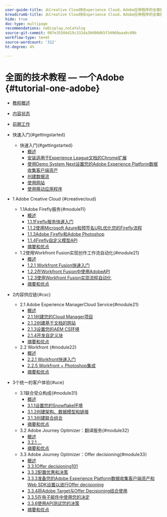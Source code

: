```yaml
---
user-guide-title: 从Creative Cloud到Experience Cloud，Adobe应用程序的全面技术教程
breadcrumb-title: 从Creative Cloud到Experience Cloud，Adobe应用程序的全面技术教程
hide: true
doc-type: multipage
recommendations: noDisplay,noCatalog
source-git-commit: 007e35504d19c332da39d90d65f34960aaa9c09b
workflow-type: tm+mt
source-wordcount: '312'
ht-degree: 4%

---
```



# 全面的技术教程 — 一个Adobe {#tutorial-one-adobe}

+ [教程概述](/help/tutorial-one-adobe/overview.md)
+ [内容状态](/help/tutorial-one-adobe/status.md)
+ [前期工作](/help/tutorial-one-adobe/prework.md)

+ 快速入门{#gettingstarted}
   + 快速入门{#gettingstarted}
      + [概述](/help/tutorial-one-adobe/modules/getting-started/gettingstarted/getting-started.md)
      + [安装适用于Experience League文档的Chrome扩展](/help/tutorial-one-adobe/modules/getting-started/gettingstarted/ex1.md)
      + [使用Demo System Next设置您的Adobe Experience Platform数据收集客户端资产](/help/tutorial-one-adobe/modules/getting-started/gettingstarted/ex2.md)
      + [创建数据流](/help/tutorial-one-adobe/modules/getting-started/gettingstarted/ex3.md)
      + [使用网站](/help/tutorial-one-adobe/modules/getting-started/gettingstarted/ex4.md)
      + [使用移动应用程序](/help/tutorial-one-adobe/modules/getting-started/gettingstarted/ex5.md)

+ 1 Adobe Creative Cloud {#creativecloud}
   + 1.1Adobe Firefly服务{#module11}
      + [概述](/help/tutorial-one-adobe/modules/creative-cloud/module1.1/firefly-services.md)
      + [1.1.1Firefly服务快速入门](/help/tutorial-one-adobe/modules/creative-cloud/module1.1/ex1.md)
      + [1.1.2使用Microsoft Azure和预签名URL优化您的Firefly流程](/help/tutorial-one-adobe/modules/creative-cloud/module1.1/ex2.md)
      + [1.1.3Adobe Firefly和Adobe Photoshop](/help/tutorial-one-adobe/modules/creative-cloud/module1.1/ex3.md)
      + [1.1.4Firefly自定义模型API](/help/tutorial-one-adobe/modules/creative-cloud/module1.1/ex4.md)
      + [摘要和优点](/help/tutorial-one-adobe/modules/creative-cloud/module1.1/summary.md)
   + 1.2使用Workfront Fusion实现创作工作流自动化{#module21}
      + [概述](/help/tutorial-one-adobe/modules/creative-cloud/module1.2/automation.md)
      + [1.2.1 Workfront Fusion快速入门](/help/tutorial-one-adobe/modules/creative-cloud/module1.2/ex1.md)
      + [1.2.2在Workfront Fusion中使用AdobeAPI](/help/tutorial-one-adobe/modules/creative-cloud/module1.2/ex2.md)
      + [1.2.3使用Workfront Fusion实现流程自动化](/help/tutorial-one-adobe/modules/creative-cloud/module1.2/ex3.md)
      + [摘要和优点](/help/tutorial-one-adobe/modules/creative-cloud/module1.2/summary.md)

+ 2内容供应链{#csc}
   + 2.1 Adobe Experience ManagerCloud Service{#module21}
      + [概述](/help/tutorial-one-adobe/modules/csc/module2.1/aemcs.md)
      + [2.1.1创建您的Cloud Manager项目](/help/tutorial-one-adobe/modules/csc/module2.1/ex1.md)
      + [2.1.2创建基于文档的网站](/help/tutorial-one-adobe/modules/csc/module2.1/ex2.md)
      + [2.1.3设置您的AEM CS环境](/help/tutorial-one-adobe/modules/csc/module2.1/ex3.md)
      + [2.1.4开发自定义块](/help/tutorial-one-adobe/modules/csc/module2.1/ex4.md)
      + [摘要和优点](/help/tutorial-one-adobe/modules/csc/module2.1/summary.md)
   + 2.2 Workfront {#module22}
      + [概述](/help/tutorial-one-adobe/modules/csc/module2.2/workfront.md)
      + [2.2.1 Workfront快速入门](/help/tutorial-one-adobe/modules/csc/module2.2/ex1.md)
      + [2.2.5 Workfront + Photoshop集成](/help/tutorial-one-adobe/modules/csc/module2.2/ex5.md)
      + [摘要和优点](/help/tutorial-one-adobe/modules/csc/module2.2/summary.md)

+ 3个统一的客户体验{#uce}
   + 3.1联合受众构成{#module31}
      + [概述](/help/tutorial-one-adobe/modules/uce/module3.1/fac.md)
      + [3.1.1设置您的Snowflake环境](/help/tutorial-one-adobe/modules/uce/module3.1/ex1.md)
      + [3.1.2创建架构、数据模型和链接](/help/tutorial-one-adobe/modules/uce/module3.1/ex2.md)
      + [3.1.3创建联合组合](/help/tutorial-one-adobe/modules/uce/module3.1/ex3.md)
      + [摘要和优点](/help/tutorial-one-adobe/modules/uce/module3.1/summary.md)
   + 3.2 Adobe Journey Optimizer：翻译服务{#module32}
      + [概述](/help/tutorial-one-adobe/modules/uce/module3.2/ajotranslationsvcs.md)
      + [3.2.1 ...](/help/tutorial-one-adobe/modules/uce/module3.2/ex1.md)
      + [摘要和优点](/help/tutorial-one-adobe/modules/uce/module3.2/summary.md)
   + 3.3 Adobe Journey Optimizer：Offer decisioning{#module33}
      + [概述](/help/tutorial-one-adobe/modules/uce/module3.3/offer-decisioning.md)
      + [3.3.1Offer decisioning101](/help/tutorial-one-adobe/modules/uce/module3.3/ex1.md)
      + [3.3.2配置优惠和决策](/help/tutorial-one-adobe/modules/uce/module3.3/ex2.md)
      + [3.3.3准备您的Adobe Experience Platform数据收集客户端资产和Web SDK设置以进行Offer decisioning](/help/tutorial-one-adobe/modules/uce/module3.3/ex3.md)
      + [3.3.4将Adobe Target与Offer Decisioning结合使用](/help/tutorial-one-adobe/modules/uce/module3.3/ex4.md)
      + [3.3.5在电子邮件中使用您的决定](/help/tutorial-one-adobe/modules/uce/module3.3/ex5.md)
      + [3.3.6使用API测试您的决策](/help/tutorial-one-adobe/modules/uce/module3.3/ex6.md)
      + [摘要和优点](/help/tutorial-one-adobe/modules/uce/module3.3/summary.md)

